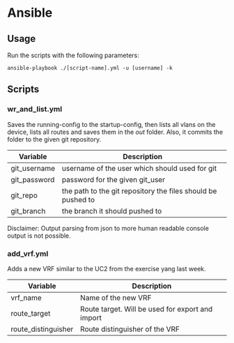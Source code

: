 # Ansible
## Usage
Run the scripts with the following parameters:
```
ansible-playbook ./[script-name].yml -u [username] -k
```

## Scripts
### wr_and_list.yml
Saves the running-config to the startup-config, then lists all vlans on the device, lists all routes and saves them in the *out* folder.
Also, it commits the folder to the given git repository.

| Variable       | Description |
| -------------- |-------------|
| git_username   | username of the user which should used for git |
| git_password   | password for the given git_user |
| git_repo       | the path to the git repository the files should be pushed to |
| git_branch     | the branch it should pushed to |

Disclaimer: Output parsing from json to more human readable console output is not possible.

### add_vrf.yml

Adds a new VRF similar to the UC2 from the exercise yang last week.

| Variable       | Description |
| -------------- | ----------- |
| vrf_name       | Name of the new VRF |
| route_target   | Route target. Will be used for export and import |
| route_distinguisher | Route distinguisher of the VRF |